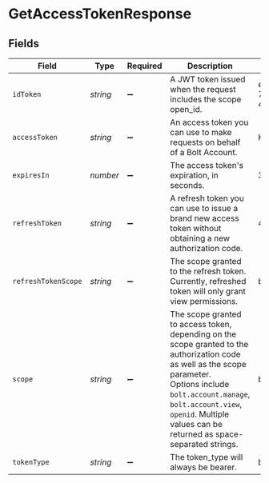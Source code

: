 # GetAccessTokenResponse


## Fields

| Field                                                                                                                                                                                                                                                                                                                                                                                                                                                                                                                                                                                                                                                                                                                                                                                                                                                                                                                                                                                                                                         | Type                                                                                                                                                                                                                                                                                                                                                                                                                                                                                                                                                                                                                                                                                                                                                                                                                                                                                                                                                                                                                                          | Required                                                                                                                                                                                                                                                                                                                                                                                                                                                                                                                                                                                                                                                                                                                                                                                                                                                                                                                                                                                                                                      | Description                                                                                                                                                                                                                                                                                                                                                                                                                                                                                                                                                                                                                                                                                                                                                                                                                                                                                                                                                                                                                                   | Example                                                                                                                                                                                                                                                                                                                                                                                                                                                                                                                                                                                                                                                                                                                                                                                                                                                                                                                                                                                                                                       |
| --------------------------------------------------------------------------------------------------------------------------------------------------------------------------------------------------------------------------------------------------------------------------------------------------------------------------------------------------------------------------------------------------------------------------------------------------------------------------------------------------------------------------------------------------------------------------------------------------------------------------------------------------------------------------------------------------------------------------------------------------------------------------------------------------------------------------------------------------------------------------------------------------------------------------------------------------------------------------------------------------------------------------------------------- | --------------------------------------------------------------------------------------------------------------------------------------------------------------------------------------------------------------------------------------------------------------------------------------------------------------------------------------------------------------------------------------------------------------------------------------------------------------------------------------------------------------------------------------------------------------------------------------------------------------------------------------------------------------------------------------------------------------------------------------------------------------------------------------------------------------------------------------------------------------------------------------------------------------------------------------------------------------------------------------------------------------------------------------------- | --------------------------------------------------------------------------------------------------------------------------------------------------------------------------------------------------------------------------------------------------------------------------------------------------------------------------------------------------------------------------------------------------------------------------------------------------------------------------------------------------------------------------------------------------------------------------------------------------------------------------------------------------------------------------------------------------------------------------------------------------------------------------------------------------------------------------------------------------------------------------------------------------------------------------------------------------------------------------------------------------------------------------------------------- | --------------------------------------------------------------------------------------------------------------------------------------------------------------------------------------------------------------------------------------------------------------------------------------------------------------------------------------------------------------------------------------------------------------------------------------------------------------------------------------------------------------------------------------------------------------------------------------------------------------------------------------------------------------------------------------------------------------------------------------------------------------------------------------------------------------------------------------------------------------------------------------------------------------------------------------------------------------------------------------------------------------------------------------------- | --------------------------------------------------------------------------------------------------------------------------------------------------------------------------------------------------------------------------------------------------------------------------------------------------------------------------------------------------------------------------------------------------------------------------------------------------------------------------------------------------------------------------------------------------------------------------------------------------------------------------------------------------------------------------------------------------------------------------------------------------------------------------------------------------------------------------------------------------------------------------------------------------------------------------------------------------------------------------------------------------------------------------------------------- |
| `idToken`                                                                                                                                                                                                                                                                                                                                                                                                                                                                                                                                                                                                                                                                                                                                                                                                                                                                                                                                                                                                                                     | *string*                                                                                                                                                                                                                                                                                                                                                                                                                                                                                                                                                                                                                                                                                                                                                                                                                                                                                                                                                                                                                                      | :heavy_minus_sign:                                                                                                                                                                                                                                                                                                                                                                                                                                                                                                                                                                                                                                                                                                                                                                                                                                                                                                                                                                                                                            | A JWT token issued when the request includes the scope open_id.                                                                                                                                                                                                                                                                                                                                                                                                                                                                                                                                                                                                                                                                                                                                                                                                                                                                                                                                                                               | eyJhbGciOiJSUzI1NiIsInR5cCI6IkpXVCJ9.eyJlbWFpbCI6ImFsaWNlQGV4YW1wbGUuY29tIiwiZW1haWxfdmVyaWZpZWQiOnRydWUsImV4cCI6MTcwNTY1MTczMSwiZmlyc3RfbmFtZSI6IkFsaWNlIiwiaXNzIjoiaHR0cDovL2FwaS5ib2x0LmNvbSIsImxhc3RfbmFtZSI6IkJha2VyIiwicGhvbmVfbnVtYmVyIjoiKzE0MTU1NTUwMTk5IiwicGhvbmVfbnVtYmVyX3ZlcmlmaWVkIjp0cnVlLCJpYXQiOjE3MDU2NDg0MjF9.Ir0aKx40zfNCZol1DnqchFx9ciHlyZY9y10mndEjOBHhpHif8-7aZl2UoJVs_0Hj-5ArEouUD6n-y1SJD0Wns-gDMoA0Etoc5dT_0zt0Kw5T8FvJWbyKyyGSDEwPFVADIRxDPMpVoHx0C0nwr_GudnIX7YG6p2HCsoGm2C04ZxKpifSixB3-xNB6k9u1ESWh0KjMCYzBQ2x9wbQ_S6kFtio075PFYcZ3iRQz8oD15NsZDd2czzZkRnGTGlpG0sAvScLXMvDDOWBIu-4wvOEOT7avunJQ_rOCYUlyJe7JGh0QllpeJNau8kx-4YGMeFTkeGM_hPIKsRF1e6o_rWp5CMJnmJDPme-zlJxWodyaHNed5XW-4DR7blv_PFOJNrRvymRoTOd74LIpS21GRCNYrphj7N6-TsSfO9hMQ9ehxrgNAryWbVtTM_3VvWyzX-SRa7BcRkS97sokxc04s3cbXra3x6brE3uL1yoOWNf8GDZNkv1uUAnrOZcTuLacrPjkQgOPb-chMiWS1L0Zd1wX3rqpeCyEswsGKxRRkpgwoBaVVQmLB9m51B6SXEvURTcy2Hx8KzgfXQ_-uC-KrniQxWzYms8A1lypKXkEcyMD2E4Q7EB4UeD2qZAk4tZo611uHegaHaEM7EQyFN3nxvibaqFpXzdxVmOCX0_wQr1nDNA |
| `accessToken`                                                                                                                                                                                                                                                                                                                                                                                                                                                                                                                                                                                                                                                                                                                                                                                                                                                                                                                                                                                                                                 | *string*                                                                                                                                                                                                                                                                                                                                                                                                                                                                                                                                                                                                                                                                                                                                                                                                                                                                                                                                                                                                                                      | :heavy_minus_sign:                                                                                                                                                                                                                                                                                                                                                                                                                                                                                                                                                                                                                                                                                                                                                                                                                                                                                                                                                                                                                            | An access token you can use to make requests on behalf of a Bolt Account.                                                                                                                                                                                                                                                                                                                                                                                                                                                                                                                                                                                                                                                                                                                                                                                                                                                                                                                                                                     | KCqordmSK6_lpkaXaXfGD8LwnKMGGOYy4Ju2IaBXpJI.CzOF7QOmGGQEgIzBjxOEh1FbRdDpzf9zbm9eHrCZ6zw                                                                                                                                                                                                                                                                                                                                                                                                                                                                                                                                                                                                                                                                                                                                                                                                                                                                                                                                                       |
| `expiresIn`                                                                                                                                                                                                                                                                                                                                                                                                                                                                                                                                                                                                                                                                                                                                                                                                                                                                                                                                                                                                                                   | *number*                                                                                                                                                                                                                                                                                                                                                                                                                                                                                                                                                                                                                                                                                                                                                                                                                                                                                                                                                                                                                                      | :heavy_minus_sign:                                                                                                                                                                                                                                                                                                                                                                                                                                                                                                                                                                                                                                                                                                                                                                                                                                                                                                                                                                                                                            | The access token's expiration, in seconds.                                                                                                                                                                                                                                                                                                                                                                                                                                                                                                                                                                                                                                                                                                                                                                                                                                                                                                                                                                                                    | 3600                                                                                                                                                                                                                                                                                                                                                                                                                                                                                                                                                                                                                                                                                                                                                                                                                                                                                                                                                                                                                                          |
| `refreshToken`                                                                                                                                                                                                                                                                                                                                                                                                                                                                                                                                                                                                                                                                                                                                                                                                                                                                                                                                                                                                                                | *string*                                                                                                                                                                                                                                                                                                                                                                                                                                                                                                                                                                                                                                                                                                                                                                                                                                                                                                                                                                                                                                      | :heavy_minus_sign:                                                                                                                                                                                                                                                                                                                                                                                                                                                                                                                                                                                                                                                                                                                                                                                                                                                                                                                                                                                                                            | A refresh token you can use to issue a brand new access token without obtaining a new authorization code.                                                                                                                                                                                                                                                                                                                                                                                                                                                                                                                                                                                                                                                                                                                                                                                                                                                                                                                                     | 4hJYNO4GHvALZoocXoLenfNeFy1RR5ZT6G5JYrFbvkI.Q_PqV0lIszCNoN-85EwD-2nYZOVEepVgJSolx-Jbzrs                                                                                                                                                                                                                                                                                                                                                                                                                                                                                                                                                                                                                                                                                                                                                                                                                                                                                                                                                       |
| `refreshTokenScope`                                                                                                                                                                                                                                                                                                                                                                                                                                                                                                                                                                                                                                                                                                                                                                                                                                                                                                                                                                                                                           | *string*                                                                                                                                                                                                                                                                                                                                                                                                                                                                                                                                                                                                                                                                                                                                                                                                                                                                                                                                                                                                                                      | :heavy_minus_sign:                                                                                                                                                                                                                                                                                                                                                                                                                                                                                                                                                                                                                                                                                                                                                                                                                                                                                                                                                                                                                            | The scope granted to the refresh token. Currently, refreshed token will only grant view permissions.                                                                                                                                                                                                                                                                                                                                                                                                                                                                                                                                                                                                                                                                                                                                                                                                                                                                                                                                          | bolt.account.view                                                                                                                                                                                                                                                                                                                                                                                                                                                                                                                                                                                                                                                                                                                                                                                                                                                                                                                                                                                                                             |
| `scope`                                                                                                                                                                                                                                                                                                                                                                                                                                                                                                                                                                                                                                                                                                                                                                                                                                                                                                                                                                                                                                       | *string*                                                                                                                                                                                                                                                                                                                                                                                                                                                                                                                                                                                                                                                                                                                                                                                                                                                                                                                                                                                                                                      | :heavy_minus_sign:                                                                                                                                                                                                                                                                                                                                                                                                                                                                                                                                                                                                                                                                                                                                                                                                                                                                                                                                                                                                                            | The scope granted to access token, depending on the scope granted to the authorization code as well as the scope parameter.<br/>Options include `bolt.account.manage`, `bolt.account.view`, `openid`. Multiple values can be returned as space-separated strings.<br/>                                                                                                                                                                                                                                                                                                                                                                                                                                                                                                                                                                                                                                                                                                                                                                        | bolt.account.manage openid                                                                                                                                                                                                                                                                                                                                                                                                                                                                                                                                                                                                                                                                                                                                                                                                                                                                                                                                                                                                                    |
| `tokenType`                                                                                                                                                                                                                                                                                                                                                                                                                                                                                                                                                                                                                                                                                                                                                                                                                                                                                                                                                                                                                                   | *string*                                                                                                                                                                                                                                                                                                                                                                                                                                                                                                                                                                                                                                                                                                                                                                                                                                                                                                                                                                                                                                      | :heavy_minus_sign:                                                                                                                                                                                                                                                                                                                                                                                                                                                                                                                                                                                                                                                                                                                                                                                                                                                                                                                                                                                                                            | The token_type will always be bearer.                                                                                                                                                                                                                                                                                                                                                                                                                                                                                                                                                                                                                                                                                                                                                                                                                                                                                                                                                                                                         | bearer                                                                                                                                                                                                                                                                                                                                                                                                                                                                                                                                                                                                                                                                                                                                                                                                                                                                                                                                                                                                                                        |